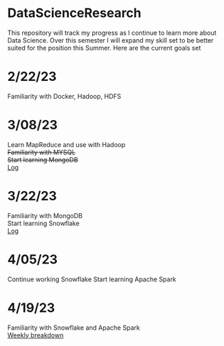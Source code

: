 # DataScienceResearch
This repository will track my progress as I continue to learn more about Data Science.
Over this semester I will expand my skill set to be better suited for the position this Summer.
Here are the current goals set
# 2/22/23
Familiarity with Docker, Hadoop, HDFS
# 3/08/23   
Learn MapReduce and use with Hadoop  
~~Familiarity with MYSQL~~  
~~Start learning MongoDB~~  
[Log](https://fastasjamesschool.github.io/DataScienceResearch/WeeklyUpdates/2-22to3-8/)
# 3/22/23
Familiarity with MongoDB  
Start learning Snowflake  
[Log](https://fastasjamesschool.github.io/DataScienceResearch/WeeklyUpdates/3-8to3-22/)
# 4/05/23
Continue working Snowflake
Start learning Apache Spark
# 4/19/23
Familiarity with Snowflake and Apache Spark  
[Weekly breakdown](https://fastasjamesschool.github.io/DataScienceResearch/WeeklyUpdates/)